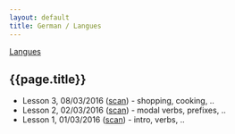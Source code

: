 ```yaml
---
layout: default
title: German / Langues
---
```


[Langues](..)

## {{page.title}}

* Lesson 3, 08/03/2016 ([scan](http://notes.drive.ondrejsika.com/languages/german/maria/german-lesson-3.pdf)) - shopping, cooking, ..
* Lesson 2, 02/03/2016 ([scan](http://notes.drive.ondrejsika.com/languages/german/maria/german-lesson-2.pdf)) - modal verbs, prefixes, ..
* Lesson 1, 01/03/2016 ([scan](http://notes.drive.ondrejsika.com/languages/german/maria/german-lesson-1.pdf)) - intro, verbs, ..


